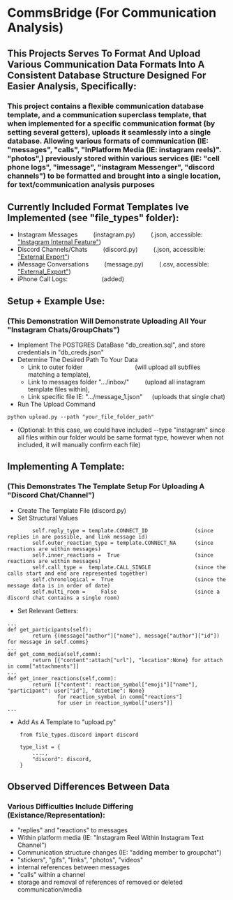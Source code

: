 

# CommsBridge (For Communication Analysis)

## This Projects Serves To Format And Upload Various Communication Data Formats Into A Consistent Database Structure Designed For Easier Analysis, Specifically:

### This project contains a flexible communication database template, and a communication superclass template, that when implemented for a specific communication format (by setting several getters), uploads it seamlessly into a single database. Allowing various formats of communication (IE: "messages", "calls",  "InPlatform Media (IE: instagram reels)". "photos",) previously stored within various services (IE: "cell phone logs", "imessage", "instagram Messenger", "discord channels") to be formatted and brought into a single location, for text/communication analysis purposes

## Currently Included Format Templates Ive Implemented (see "file_types" folder):
- Instagram Messages    &emsp;&emsp;      (instagram.py)  &emsp;&emsp;  (.json, accessible: ["Instagram Internal Feature"](https://help.instagram.com/181231772500920?helpref=faq_content))
- Discord Channels/Chats  &emsp;&emsp;    (discord.py)    &emsp;&emsp;  (.json, accessible: ["External Export"](https://github.com/Tyrrrz/DiscordChatExporter))
- iMessage Conversations   &emsp;&emsp;   (message.py)  &emsp;&emsp;    (.csv, accessible: ["External_Export"](https://imazing.com/?gad_source=1&gclid=Cj0KCQiA4rK8BhD7ARIsAFe5LXI2fRIOXAeXx6rRsIZKdtzp7in7nZ4BfblS6rEu-z7QCjRuqnR6sf0aAoXMEALw_wcB))
- iPhone Call Logs:  &emsp;&emsp;&emsp;&emsp;&emsp; (added)


## Setup + Example Use:
### (This Demonstration Will Demonstrate Uploading All Your "Instagram Chats/GroupChats")
- Implement The POSTGRES DataBase "db_creation.sql", and store credentials in "db_creds.json"
- Determine The Desired Path To Your Data
    - Link to outer folder &emsp;&emsp;&emsp;&emsp;&emsp;&emsp;&emsp;&emsp; (will upload all subfiles matching a template),
    - Link to messages folder ".../inbox/" &emsp;&emsp; (upload all instagram template files within),
    - Link specific file IE: ".../message_1.json"  &emsp; (uploads that single chat)
- Run The Upload Command
```
python upload.py --path "your_file_folder_path"
```
- (Optional: In this case, we could have included --type "instagram" since all files within our folder would be same format type, however when not included, it will manually confirm each file)


## Implementing A Template: 
### (This Demonstrates The Template Setup For Uploading A "Discord Chat/Channel")
- Create The Template File (discord.py)
- Set Structural Values
```
        self.reply_type = template.CONNECT_ID               (since replies in are possible, and link message id)  
        self.outer_reaction_type = template.CONNECT_NA      (since reactions are within messages)
        self.inner_reactions =  True                        (since reactions are within messages)
        self.call_type =  template.CALL_SINGLE              (since the calls start and end are represented together)         
        self.chronological =  True                          (since the message data is in order of date)     
        self.multi_room =     False                         (since a discord chat contains a single room)
```
- Set Relevant Getters:
```
...
def get_participants(self):
        return {(message["author"]["name"], message["author"]["id"]) for message in self.comms}
...
def get_comm_media(self,comm):
        return [{"content":attach["url"], "location":None} for attach in comm["attachments"]]
...  
def get_inner_reactions(self,comm):
        return [{"content": reaction_symbol["emoji"]["name"], "participant": user["id"], "datetime": None}
                for reaction_symbol in comm["reactions"]
                for user in reaction_symbol["users"]]
...
```
- Add As A Template to "upload.py"
```
    from file_types.discord import discord

    type_list = {
        ....,
        "discord": discord,
    }

```



## Observed Differences Between Data

### Various Difficulties Include Differing (Existance/Representation):
- "replies" and "reactions" to messages
- Within platform media (IE: "Instagram Reel Within Instagram Text Channel")
- Communication structure changes (IE: "adding member to groupchat")
- "stickers", "gifs", "links", "photos", "videos"
- internal references between messages
- "calls" within a channel
- storage and removal of references of removed or deleted communication/media
